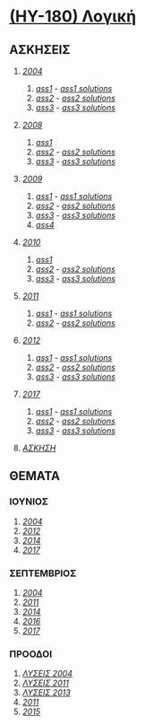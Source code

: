 # [(HY-180) Λογική](http://www.csd.uoc.gr/~hy180/)

## ΑΣΚΗΣΕΙΣ

1. _[2004](https://github.com/keybraker/Computer-Science-Department-Wiki/tree/master/ΜΑΘΗΜΑΤΑ/ΗΥ-180/ΑΣΚΗΣΕΙΣ/2004)_
	1. _[ass1](https://github.com/keybraker/Computer-Science-Department-Wiki/blob/master/ΜΑΘΗΜΑΤΑ/ΗΥ-180/ΑΣΚΗΣΕΙΣ/2004/assign1.pdf)_ - _[ass1 solutions](https://github.com/keybraker/Computer-Science-Department-Wiki/blob/master/ΜΑΘΗΜΑΤΑ/ΗΥ-180/ΑΣΚΗΣΕΙΣ/2004/solutions1.pdf)_
	2. _[ass2](https://github.com/keybraker/Computer-Science-Department-Wiki/blob/master/ΜΑΘΗΜΑΤΑ/ΗΥ-180/ΑΣΚΗΣΕΙΣ/2004/assign2.pdf)_ - _[ass2 solutions](https://github.com/keybraker/Computer-Science-Department-Wiki/blob/master/ΜΑΘΗΜΑΤΑ/ΗΥ-180/ΑΣΚΗΣΕΙΣ/2004/solutions2.pdf)_
	3. _[ass3](https://github.com/keybraker/Computer-Science-Department-Wiki/blob/master/ΜΑΘΗΜΑΤΑ/ΗΥ-180/ΑΣΚΗΣΕΙΣ/2004/assign3.pdf)_ - _[ass3 solutions](https://github.com/keybraker/Computer-Science-Department-Wiki/blob/master/ΜΑΘΗΜΑΤΑ/ΗΥ-180/ΑΣΚΗΣΕΙΣ/2004/solutions3.pdf)_

2. _[2008](https://github.com/keybraker/Computer-Science-Department-Wiki/tree/master/ΜΑΘΗΜΑΤΑ/ΗΥ-180/ΑΣΚΗΣΕΙΣ/2008)_
	1. _[ass1](https://github.com/keybraker/Computer-Science-Department-Wiki/blob/master/ΜΑΘΗΜΑΤΑ/ΗΥ-180/ΑΣΚΗΣΕΙΣ/2008/assign1.pdf)_
	2. _[ass2](https://github.com/keybraker/Computer-Science-Department-Wiki/blob/master/ΜΑΘΗΜΑΤΑ/ΗΥ-180/ΑΣΚΗΣΕΙΣ/2008/assign2.pdf)_ - _[ass2 solutions](https://github.com/keybraker/Computer-Science-Department-Wiki/blob/master/ΜΑΘΗΜΑΤΑ/ΗΥ-180/ΑΣΚΗΣΕΙΣ/2008/solutions2.pdf)_
	3. _[ass3](https://github.com/keybraker/Computer-Science-Department-Wiki/blob/master/ΜΑΘΗΜΑΤΑ/ΗΥ-180/ΑΣΚΗΣΕΙΣ/2008/assign3.pdf)_ - _[ass3 solutions](https://github.com/keybraker/Computer-Science-Department-Wiki/blob/master/ΜΑΘΗΜΑΤΑ/ΗΥ-180/ΑΣΚΗΣΕΙΣ/2008/solutions3.pdf)_

3. _[2009](https://github.com/keybraker/Computer-Science-Department-Wiki/tree/master/ΜΑΘΗΜΑΤΑ/ΗΥ-180/ΑΣΚΗΣΕΙΣ/2009)_
	1. _[ass1](https://github.com/keybraker/Computer-Science-Department-Wiki/blob/master/ΜΑΘΗΜΑΤΑ/ΗΥ-180/ΑΣΚΗΣΕΙΣ/2009/assign1.pdf)_ - _[ass1 solutions](https://github.com/keybraker/Computer-Science-Department-Wiki/blob/master/ΜΑΘΗΜΑΤΑ/ΗΥ-180/ΑΣΚΗΣΕΙΣ/2009/solutions1.pdf)_
	2. _[ass2](https://github.com/keybraker/Computer-Science-Department-Wiki/blob/master/ΜΑΘΗΜΑΤΑ/ΗΥ-180/ΑΣΚΗΣΕΙΣ/2009/assign2.pdf)_ - _[ass2 solutions](https://github.com/keybraker/Computer-Science-Department-Wiki/blob/master/ΜΑΘΗΜΑΤΑ/ΗΥ-180/ΑΣΚΗΣΕΙΣ/2009/solutions2.pdf)_
	3. _[ass3](https://github.com/keybraker/Computer-Science-Department-Wiki/blob/master/ΜΑΘΗΜΑΤΑ/ΗΥ-180/ΑΣΚΗΣΕΙΣ/2009/assign3.pdf)_ - _[ass3 solutions](https://github.com/keybraker/Computer-Science-Department-Wiki/blob/master/ΜΑΘΗΜΑΤΑ/ΗΥ-180/ΑΣΚΗΣΕΙΣ/2009/solutions3.pdf)_
	4. _[ass4](https://github.com/keybraker/Computer-Science-Department-Wiki/blob/master/ΜΑΘΗΜΑΤΑ/ΗΥ-180/ΑΣΚΗΣΕΙΣ/2009/assign4_prolog.pdf)_

4. _[2010](https://github.com/keybraker/Computer-Science-Department-Wiki/tree/master/ΜΑΘΗΜΑΤΑ/ΗΥ-180/ΑΣΚΗΣΕΙΣ/2010)_
	1. _[ass1](https://github.com/keybraker/Computer-Science-Department-Wiki/blob/master/ΜΑΘΗΜΑΤΑ/ΗΥ-180/ΑΣΚΗΣΕΙΣ/2010/assign1.pdf)_ 
	2. _[ass2](https://github.com/keybraker/Computer-Science-Department-Wiki/blob/master/ΜΑΘΗΜΑΤΑ/ΗΥ-180/ΑΣΚΗΣΕΙΣ/2010/assign2.pdf)_ - _[ass2 solutions](https://github.com/keybraker/Computer-Science-Department-Wiki/blob/master/ΜΑΘΗΜΑΤΑ/ΗΥ-180/ΑΣΚΗΣΕΙΣ/2010/solutions2.pdf)_
	3. _[ass3](https://github.com/keybraker/Computer-Science-Department-Wiki/blob/master/ΜΑΘΗΜΑΤΑ/ΗΥ-180/ΑΣΚΗΣΕΙΣ/2010/assign3.pdf)_ - _[ass3 solutions](https://github.com/keybraker/Computer-Science-Department-Wiki/blob/master/ΜΑΘΗΜΑΤΑ/ΗΥ-180/ΑΣΚΗΣΕΙΣ/2010/solutions3.pdf)_

5. _[2011](https://github.com/keybraker/Computer-Science-Department-Wiki/tree/master/ΜΑΘΗΜΑΤΑ/ΗΥ-180/ΑΣΚΗΣΕΙΣ/2011)_
	1. _[ass1](https://github.com/keybraker/Computer-Science-Department-Wiki/blob/master/ΜΑΘΗΜΑΤΑ/ΗΥ-180/ΑΣΚΗΣΕΙΣ/2011/assign1.pdf)_ - _[ass1 solutions](https://github.com/keybraker/Computer-Science-Department-Wiki/blob/master/ΜΑΘΗΜΑΤΑ/ΗΥ-180/ΑΣΚΗΣΕΙΣ/2011/solutions1.pdf)_
	2. _[ass2](https://github.com/keybraker/Computer-Science-Department-Wiki/blob/master/ΜΑΘΗΜΑΤΑ/ΗΥ-180/ΑΣΚΗΣΕΙΣ/2011/assign2.pdf)_ - _[ass2 solutions](https://github.com/keybraker/Computer-Science-Department-Wiki/blob/master/ΜΑΘΗΜΑΤΑ/ΗΥ-180/ΑΣΚΗΣΕΙΣ/2011/solutions2.pdf)_

6. _[2012](https://github.com/keybraker/Computer-Science-Department-Wiki/tree/master/ΜΑΘΗΜΑΤΑ/ΗΥ-180/ΑΣΚΗΣΕΙΣ/2012)_
	1. _[ass1](https://github.com/keybraker/Computer-Science-Department-Wiki/blob/master/ΜΑΘΗΜΑΤΑ/ΗΥ-180/ΑΣΚΗΣΕΙΣ/2012/assign1.pdf)_ - _[ass1 solutions](https://github.com/keybraker/Computer-Science-Department-Wiki/blob/master/ΜΑΘΗΜΑΤΑ/ΗΥ-180/ΑΣΚΗΣΕΙΣ/2012/solutions1.pdf)_
	2. _[ass2](https://github.com/keybraker/Computer-Science-Department-Wiki/blob/master/ΜΑΘΗΜΑΤΑ/ΗΥ-180/ΑΣΚΗΣΕΙΣ/2012/assign2.pdf)_ - _[ass2 solutions](https://github.com/keybraker/Computer-Science-Department-Wiki/blob/master/ΜΑΘΗΜΑΤΑ/ΗΥ-180/ΑΣΚΗΣΕΙΣ/2012/solutions2.pdf)_
	3. _[ass3](https://github.com/keybraker/Computer-Science-Department-Wiki/blob/master/ΜΑΘΗΜΑΤΑ/ΗΥ-180/ΑΣΚΗΣΕΙΣ/2012/assign3.pdf)_ - _[ass3 solutions](https://github.com/keybraker/Computer-Science-Department-Wiki/blob/master/ΜΑΘΗΜΑΤΑ/ΗΥ-180/ΑΣΚΗΣΕΙΣ/2012/solutions3.pdf)_

7. _[2017](https://github.com/keybraker/Computer-Science-Department-Wiki/tree/master/ΜΑΘΗΜΑΤΑ/ΗΥ-180/ΑΣΚΗΣΕΙΣ/2017)_
	1. _[ass1](https://github.com/keybraker/Computer-Science-Department-Wiki/blob/master/ΜΑΘΗΜΑΤΑ/ΗΥ-180/ΑΣΚΗΣΕΙΣ/2017/assign1.pdf)_ - _[ass1 solutions](https://github.com/keybraker/Computer-Science-Department-Wiki/blob/master/ΜΑΘΗΜΑΤΑ/ΗΥ-180/ΑΣΚΗΣΕΙΣ/2017/solutions1.pdf)_
	2. _[ass2](https://github.com/keybraker/Computer-Science-Department-Wiki/blob/master/ΜΑΘΗΜΑΤΑ/ΗΥ-180/ΑΣΚΗΣΕΙΣ/2017/assign2.pdf)_ - _[ass2 solutions](https://github.com/keybraker/Computer-Science-Department-Wiki/blob/master/ΜΑΘΗΜΑΤΑ/ΗΥ-180/ΑΣΚΗΣΕΙΣ/2017/solutions2.pdf)_
	3. _[ass3](https://github.com/keybraker/Computer-Science-Department-Wiki/blob/master/ΜΑΘΗΜΑΤΑ/ΗΥ-180/ΑΣΚΗΣΕΙΣ/2017/assign3.pdf)_ - _[ass3 solutions](https://github.com/keybraker/Computer-Science-Department-Wiki/blob/master/ΜΑΘΗΜΑΤΑ/ΗΥ-180/ΑΣΚΗΣΕΙΣ/2017/solutions3.pdf)_

8. _[ΑΣΚΗΣΗ](https://github.com/keybraker/Computer-Science-Department-Wiki/tree/master/ΜΑΘΗΜΑΤΑ/ΗΥ-180/ΑΣΚΗΣΕΙΣ/assignment1_solutions.pdf)_

## ΘΕΜΑΤΑ

### ΙΟΥΝΙΟΣ
1. _[2004](https://github.com/keybraker/Computer-Science-Department-Wiki/tree/master/ΜΑΘΗΜΑΤΑ/ΗΥ-180/ΘΕΜΑΤΑ/ΙΟΥΝΙΟΣ%202004.pdf)_
2. _[2012](https://github.com/keybraker/Computer-Science-Department-Wiki/tree/master/ΜΑΘΗΜΑΤΑ/ΗΥ-180/ΘΕΜΑΤΑ/ΙΟΥΝΙΟΣ%202012.jpg)_
3. _[2014](https://github.com/keybraker/Computer-Science-Department-Wiki/tree/master/ΜΑΘΗΜΑΤΑ/ΗΥ-180/ΘΕΜΑΤΑ/ΙΟΥΝΙΟΣ%202014.jpg)_
4. _[2017](https://github.com/keybraker/Computer-Science-Department-Wiki/tree/master/ΜΑΘΗΜΑΤΑ/ΗΥ-180/ΘΕΜΑΤΑ/ΙΟΥΝΙΟΣ%202017.jpg)_

### ΣΕΠΤΕΜΒΡΙΟΣ
1. _[2004](https://github.com/keybraker/Computer-Science-Department-Wiki/tree/master/ΜΑΘΗΜΑΤΑ/ΗΥ-180/ΘΕΜΑΤΑ/ΣΕΠΤΕΜΒΡΙΟΣ%202004.png)_
2. _[2011](https://github.com/keybraker/Computer-Science-Department-Wiki/tree/master/ΜΑΘΗΜΑΤΑ/ΗΥ-180/ΘΕΜΑΤΑ/ΣΕΠΤΕΜΒΡΙΟΣ%202011.jpg)_
3. _[2014](https://github.com/keybraker/Computer-Science-Department-Wiki/tree/master/ΜΑΘΗΜΑΤΑ/ΗΥ-180/ΘΕΜΑΤΑ/ΣΕΠΤΕΜΒΡΙΟΣ%202014.jpg)_
4. _[2016](https://github.com/keybraker/Computer-Science-Department-Wiki/tree/master/ΜΑΘΗΜΑΤΑ/ΗΥ-180/ΘΕΜΑΤΑ/ΣΕΠΤΕΜΒΡΙΟΣ%202016.jpg)_
5. _[2017](https://github.com/keybraker/Computer-Science-Department-Wiki/tree/master/ΜΑΘΗΜΑΤΑ/ΗΥ-180/ΘΕΜΑΤΑ/ΣΕΠΤΕΜΒΡΙΟΣ%202017.jpg)_

### ΠΡΟΟΔΟΙ
1. _[ΛΥΣΕΙΣ 2004](https://github.com/keybraker/Computer-Science-Department-Wiki/tree/master/ΜΑΘΗΜΑΤΑ/ΗΥ-180/ΘΕΜΑΤΑ/ΛΥΣΕΙΣ%20ΠΡΟΟΔΟΥ%202004.pdf)_
2. _[ΛΥΣΕΙΣ 2011](https://github.com/keybraker/Computer-Science-Department-Wiki/tree/master/ΜΑΘΗΜΑΤΑ/ΗΥ-180/ΘΕΜΑΤΑ/ΛΥΣΕΙΣ%20ΠΡΟΟΔΟΥ%202011.pdf)_
3. _[ΛΥΣΕΙΣ 2013](https://github.com/keybraker/Computer-Science-Department-Wiki/tree/master/ΜΑΘΗΜΑΤΑ/ΗΥ-180/ΘΕΜΑΤΑ/ΛΥΣΕΙΣ%20ΠΡΟΟΔΟΥ%202013.pdf)_
4. _[2011](https://github.com/keybraker/Computer-Science-Department-Wiki/tree/master/ΜΑΘΗΜΑΤΑ/ΗΥ-180/ΘΕΜΑΤΑ/ΠΡΟΟΔΟΣ%202011.pdf)_
5. _[2015](https://github.com/keybraker/Computer-Science-Department-Wiki/tree/master/ΜΑΘΗΜΑΤΑ/ΗΥ-180/ΘΕΜΑΤΑ/ΠΡΟΟΔΟΣ%202015.jpg)_

